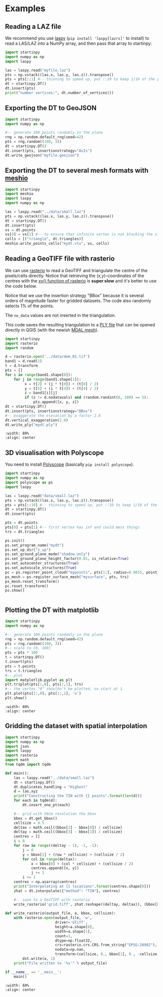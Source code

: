 # Examples

## Reading a LAZ file

We recommend you use [laspy](https://laspy.readthedocs.io) (`pip install 'laspy[lazrs]'` to install) to read a LAS/LAZ into a NumPy array, and then pass that array to startinpy:

```python
import startinpy
import numpy as np
import laspy

las = laspy.read("myfile.laz")
pts = np.vstack((las.x, las.y, las.z)).transpose()
pts = pts[::1] #-- thinning to speed up, put ::10 to keep 1/10 of the points
dt = startinpy.DT()
dt.insert(pts)
print("number vertices:", dt.number_of_vertices())
```

## Exporting the DT to GeoJSON

```python
import startinpy
import numpy as np

#-- generate 100 points randomly in the plane
rng = np.random.default_rng(seed=42)
pts = rng.random((100, 3))
dt = startinpy.DT()
dt.insert(pts, insertionstrategy="AsIs")
dt.write_geojson("myfile.geojson")
```

## Exporting the DT to several mesh formats with [meshio](https://github.com/nschloe/meshio)

```python
import startinpy
import meshio
import laspy
import numpy as np

las = laspy.read("../data/small.laz")
pts = np.vstack((las.x, las.y, las.z)).transpose()
dt = startinpy.DT()
dt.insert(pts)
vs = dt.points
vs[0] = vs[1] #-- to ensure that infinite vertex is not blocking the viz
cells = [("triangle", dt.triangles)]
meshio.write_points_cells("mydt.vtu", vs, cells)
```

## Reading a GeoTIFF file with rasterio

We can use [rasterio](https://rasterio.readthedocs.io) to read a GeoTIFF and triangulate the centre of the pixels/cells directly.
Notice that retrieving the (*x,y*)-coordinates of the centres with the [xy() function of rasterio](https://rasterio.readthedocs.io/en/latest/api/rasterio.io.html?highlight=xy#rasterio.io.DatasetReader.xy) is **super slow** and it's better to use the code below.

Notice that we use the insertion strategy "BBox" because it is several orders of magnitude faster for gridded datasets.
The code also randomly selects 1% of the points.

The `no_data` values are not inserted in the triangulation.

This code saves the resulting triangulation to a [PLY file](<https://en.wikipedia.org/wiki/PLY_(file_format)>) that can be opened directly in QGIS (with the newish [MDAL mesh](https://docs.qgis.org/3.34/en/docs/user_manual/working_with_mesh/mesh_properties.html)).

```python
import startinpy
import rasterio
import random

d = rasterio.open('../data/dem_01.tif')
band1 = d.read(1)
t = d.transform
pts = []
for i in range(band1.shape[0]):
    for j in range(band1.shape[1]):
         x = t[2] + (j * t[0]) + (t[0] / 2)
         y = t[5] + (i * t[4]) + (t[4] / 2)
         z = band1[i][j]
         if (z != d.nodatavals) and (random.randint(0, 100) == 5):
             pts.append([x, y, z])
dt = startinpy.DT()
dt.insert(pts, insertionstrategy="BBox")
#-- exaggerate the elevation by a factor 2.0
dt.vertical_exaggeration(2.0)
dt.write_ply("mydt.ply")
```

```{image} figs/mdal.jpg
:width: 80%     
:align: center
```

## 3D visualisation with Polyscope

You need to install [Polyscope](https://polyscope.run/py/) (basically `pip install polyscope`).

```python
import startinpy
import numpy as np
import polyscope as ps
import laspy

las = laspy.read("data/small.laz")
pts = np.vstack((las.x, las.y, las.z)).transpose()
pts = pts[::10] #-- thinning to speed up, put ::10 to keep 1/10 of the points
dt = startinpy.DT()
dt.insert(pts)

pts = dt.points
pts[0] = pts[1] #-- first vertex has inf and could mess things
trs = dt.triangles

ps.init()
ps.set_program_name("mydt")
ps.set_up_dir("z_up")
ps.set_ground_plane_mode("shadow_only")
ps.set_ground_plane_height_factor(0.01, is_relative=True)
ps.set_autocenter_structures(True)
ps.set_autoscale_structures(True)
pc = ps.register_point_cloud("mypoints", pts[1:], radius=0.0015, point_render_mode='sphere')
ps_mesh = ps.register_surface_mesh("mysurface", pts, trs)
ps_mesh.reset_transform()
pc.reset_transform()
ps.show()
```

```{image} figs/polyscope_gui.jpg
```

## Plotting the DT with matplotlib

```python
import startinpy
import numpy as np

#-- generate 100 points randomly in the plane
rng = np.random.default_rng(seed=42)
pts = rng.random((100, 3))
#-- scale to [0, 100]
pts = pts * 100
t = startinpy.DT()
t.insert(pts)
pts = t.points
trs = t.triangles
#-- plot
import matplotlib.pyplot as plt
plt.triplot(pts[:,0], pts[:,1], trs)
#-- the vertex "0" shouldn't be plotted, so start at 1
plt.plot(pts[1:,0], pts[1:,1], 'o')
plt.show()
```

```{image} figs/matplotlib.png
:width: 80%     
:align: center
```


## Gridding the dataset with spatial interpolation

```python
import startinpy
import numpy as np
import json
import laspy
import rasterio
import math
from tqdm import tqdm

def main():
    las = laspy.read("../data/small.laz")
    dt = startinpy.DT()
    dt.duplicates_handling = "Highest"
    d = las.xyz
    print("Constructing the TIN with {} points".format(len(d)))
    for each in tqdm(d):
        dt.insert_one_pt(each)

    #-- grid with 50cm resolution the bbox
    bbox = dt.get_bbox()
    cellsize = 0.5
    deltax = math.ceil((bbox[2] - bbox[0]) / cellsize)
    deltay = math.ceil((bbox[3] - bbox[1]) / cellsize)
    centres = []
    i = 0
    for row in range((deltay - 1), -1, -1):
        j = 0
        y = bbox[1] + (row * cellsize) + (cellsize / 2)
        for col in range(deltax):
            x = bbox[0] + (col * cellsize) + (cellsize / 2)
            centres.append([x, y])
            j += 1
        i += 1
    centres = np.asarray(centres)
    print("Interpolating at {} locations".format(centres.shape[0]))
    zhat = dt.interpolate({"method": "TIN"}, centres)

    #-- save to a GeoTIFF with rasterio
    write_rasterio('grid.tiff', zhat.reshape((deltay, deltax)), (bbox[0], bbox[1]), cellsize)
    
def write_rasterio(output_file, a, bbox, cellsize):
    with rasterio.open(output_file, 'w', 
                       driver='GTiff', 
                       height=a.shape[0],
                       width=a.shape[1], 
                       count=1, 
                       dtype=np.float32,
                       crs=rasterio.crs.CRS.from_string("EPSG:28992"), 
                       nodata=np.nan,
                       transform=(cellsize, 0., bbox[1], 0., -cellsize, bbox[0])) as dst:
        dst.write(a, 1)
    print("File written to '%s'" % output_file)

if __name__ == '__main__':
    main()
```

```{image} figs/grid.png
:width: 60%     
:align: center
```


